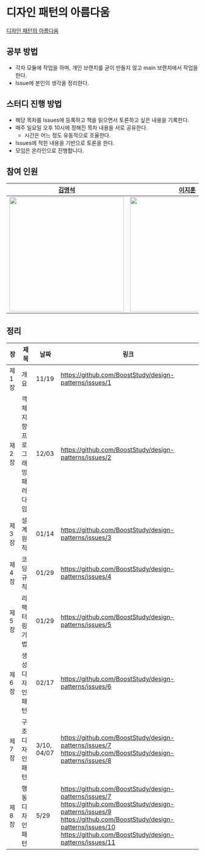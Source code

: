 # 디자인 패턴의 아름다움

[디자인 패턴의 아름다움](https://www.yes24.com/Product/Goods/118859035?pid=123487&amp;cosemkid=go16849206587827416)

## 공부 방법

- 각자 모듈에 작업을 하며, 개인 브랜치를 굳이 만들지 않고 main 브랜치에서 작업을 한다.
- Issue에 본인의 생각을 정리한다.
  
## 스터디 진행 방법

- 해당 목차를 Issues에 등록하고 책을 읽으면서 토론하고 싶은 내용을 기록한다.
- 매주 일요일 오후 10시에 정해진 목차 내용을 서로 공유한다.
  - 시간은 어느 정도 유동적으로 조율한다.
- Issues에 적힌 내용을 기반으로 토론을 한다.
- 모임은 온라인으로 진행합니다.

## 참여 인원

|[김명석](https://github.com/audxo112)|[이지훈](https://github.com/lee-ji-hoon)|[양수진](https://github.com/yangsooplus)|[이동훈](https://github.com/ldh019)|
|---|---|---|---|
|<img src="https://avatars.githubusercontent.com/u/9216335?v=4" width= 300px/>|<img src="https://avatars.githubusercontent.com/u/53300830?v=4" width= 300px />|<img src="https://avatars.githubusercontent.com/u/69582122?v=4" width= 300px />|<img src="https://avatars.githubusercontent.com/u/62137001?v=4" width= 300px/>|

## 정리

| 장   | 제목                                  | 날짜 | 링크 |
| ---- | ------------------------------------- | ---- | ---- |
| 제1장 | 개요                                  | 11/19      | https://github.com/BoostStudy/design-patterns/issues/1      |
| 제2장 | 객체지향 프로그래밍 패러다임          | 12/03     | https://github.com/BoostStudy/design-patterns/issues/2     |
| 제3장 | 설계 원칙                              | 01/14     | https://github.com/BoostStudy/design-patterns/issues/3     |
| 제4장 | 코딩 규칙                             |  01/29    | https://github.com/BoostStudy/design-patterns/issues/4     |
| 제5장 | 리팩터링 기법                          | 01/29     | https://github.com/BoostStudy/design-patterns/issues/5     |
| 제6장 | 생성 디자인 패턴                       | 02/17     | https://github.com/BoostStudy/design-patterns/issues/6     |
| 제7장 | 구조 디자인 패턴                       | 3/10, 04/07     | https://github.com/BoostStudy/design-patterns/issues/7 https://github.com/BoostStudy/design-patterns/issues/8     |
| 제8장 | 행동 디자인 패턴                       |  5/29    |  https://github.com/BoostStudy/design-patterns/issues/7 https://github.com/BoostStudy/design-patterns/issues/9 https://github.com/BoostStudy/design-patterns/issues/10 https://github.com/BoostStudy/design-patterns/issues/11|
